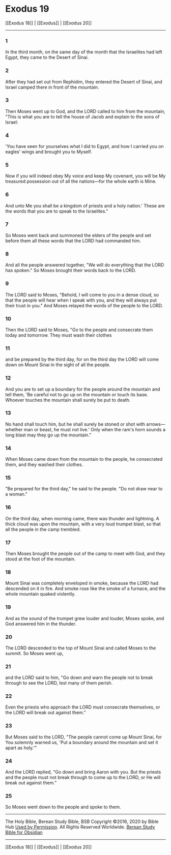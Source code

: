 # Exodus 19

[[Exodus 18]] | [[Exodus]] | [[Exodus 20]]

---

### 1
In the third month, on the same day of the month that the Israelites had left Egypt, they came to the Desert of Sinai.

### 2
After they had set out from Rephidim, they entered the Desert of Sinai, and Israel camped there in front of the mountain.

### 3
Then Moses went up to God, and the LORD called to him from the mountain, "This is what you are to tell the house of Jacob and explain to the sons of Israel:

### 4
'You have seen for yourselves what I did to Egypt, and how I carried you on eagles' wings and brought you to Myself.

### 5
Now if you will indeed obey My voice and keep My covenant, you will be My treasured possession out of all the nations—for the whole earth is Mine.

### 6
And unto Me you shall be a kingdom of priests and a holy nation.' These are the words that you are to speak to the Israelites."

### 7
So Moses went back and summoned the elders of the people and set before them all these words that the LORD had commanded him.

### 8
And all the people answered together, "We will do everything that the LORD has spoken." So Moses brought their words back to the LORD.

### 9
The LORD said to Moses, "Behold, I will come to you in a dense cloud, so that the people will hear when I speak with you, and they will always put their trust in you." And Moses relayed the words of the people to the LORD.

### 10
Then the LORD said to Moses, "Go to the people and consecrate them today and tomorrow. They must wash their clothes

### 11
and be prepared by the third day, for on the third day the LORD will come down on Mount Sinai in the sight of all the people.

### 12
And you are to set up a boundary for the people around the mountain and tell them, 'Be careful not to go up on the mountain or touch its base. Whoever touches the mountain shall surely be put to death.

### 13
No hand shall touch him, but he shall surely be stoned or shot with arrows—whether man or beast, he must not live.' Only when the ram's horn sounds a long blast may they go up the mountain."

### 14
When Moses came down from the mountain to the people, he consecrated them, and they washed their clothes.

### 15
"Be prepared for the third day," he said to the people. "Do not draw near to a woman."

### 16
On the third day, when morning came, there was thunder and lightning. A thick cloud was upon the mountain, with a very loud trumpet blast, so that all the people in the camp trembled.

### 17
Then Moses brought the people out of the camp to meet with God, and they stood at the foot of the mountain.

### 18
Mount Sinai was completely enveloped in smoke, because the LORD had descended on it in fire. And smoke rose like the smoke of a furnace, and the whole mountain quaked violently.

### 19
And as the sound of the trumpet grew louder and louder, Moses spoke, and God answered him in the thunder.

### 20
The LORD descended to the top of Mount Sinai and called Moses to the summit. So Moses went up,

### 21
and the LORD said to him, "Go down and warn the people not to break through to see the LORD, lest many of them perish.

### 22
Even the priests who approach the LORD must consecrate themselves, or the LORD will break out against them."

### 23
But Moses said to the LORD, "The people cannot come up Mount Sinai, for You solemnly warned us, 'Put a boundary around the mountain and set it apart as holy.'"

### 24
And the LORD replied, "Go down and bring Aaron with you. But the priests and the people must not break through to come up to the LORD, or He will break out against them."

### 25
So Moses went down to the people and spoke to them.

---

The Holy Bible, Berean Study Bible, BSB
Copyright ©2016, 2020 by Bible Hub
[Used by Permission](https://berean.bible/terms.htm). All Rights Reserved Worldwide.
[Berean Study Bible for Obsidian](https://github.com/gapmiss/berean-study-bible-for-obsidian)

---

[[Exodus 18]] | [[Exodus]] | [[Exodus 20]]

